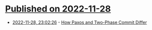 # [Published on 2022-11-28](index.md)

* [2022-11-28, 23:02:26](https://lobste.rs/s/ggl0da/how_paxos_two_phase_commit_differ) - [How Paxos and Two-Phase Commit Differ](https://predr.ag/blog/paxos-vs-2pc/)
